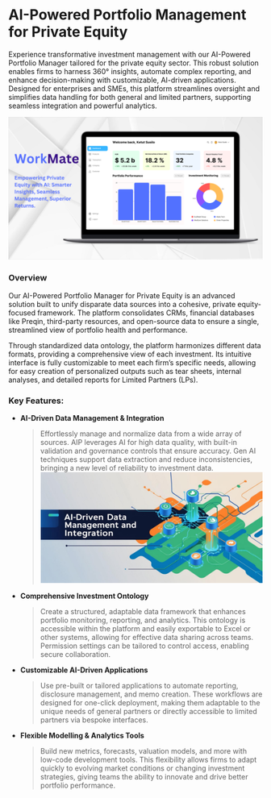 # AI-Powered Portfolio Management for Private Equity

Experience transformative investment management with our AI-Powered Portfolio Manager tailored for the private equity sector. This robust solution enables firms to harness 360° insights, automate complex reporting, and enhance decision-making with customizable, AI-driven applications. Designed for enterprises and SMEs, this platform streamlines oversight and simplifies data handling for both general and limited partners, supporting seamless integration and powerful analytics.

![image hero](../blog-image/blog-7/blog-7-dash.png)

### Overview
Our AI-Powered Portfolio Manager for Private Equity is an advanced solution built to unify disparate data sources into a cohesive, private equity-focused framework. The platform consolidates CRMs, financial databases like Preqin, third-party resources, and open-source data to ensure a single, streamlined view of portfolio health and performance.

Through standardized data ontology, the platform harmonizes different data formats, providing a comprehensive view of each investment. Its intuitive interface is fully customizable to meet each firm’s specific needs, allowing for easy creation of personalized outputs such as tear sheets, internal analyses, and detailed reports for Limited Partners (LPs).

### Key Features:
- **AI-Driven Data Management & Integration**
  >Effortlessly manage and normalize data from a wide array of sources. AIP leverages AI for high data quality, with built-in validation and governance controls that ensure accuracy. Gen AI techniques support data extraction and reduce inconsistencies, bringing a new level of reliability to investment data.![image 2](../blog-image/blog-7/blog-7-p2.png)
- **Comprehensive Investment Ontology**
  >Create a structured, adaptable data framework that enhances portfolio monitoring, reporting, and analytics. This ontology is accessible within the platform and easily exportable to Excel or other systems, allowing for effective data sharing across teams. Permission settings can be tailored to control access, enabling secure collaboration.
- **Customizable AI-Driven Applications**
  >Use pre-built or tailored applications to automate reporting, disclosure management, and memo creation. These workflows are designed for one-click deployment, making them adaptable to the unique needs of general partners or directly accessible to limited partners via bespoke interfaces.
- **Flexible Modelling & Analytics Tools**
  >Build new metrics, forecasts, valuation models, and more with low-code development tools. This flexibility allows firms to adapt quickly to evolving market conditions or changing investment strategies, giving teams the ability to innovate and drive better portfolio performance.
